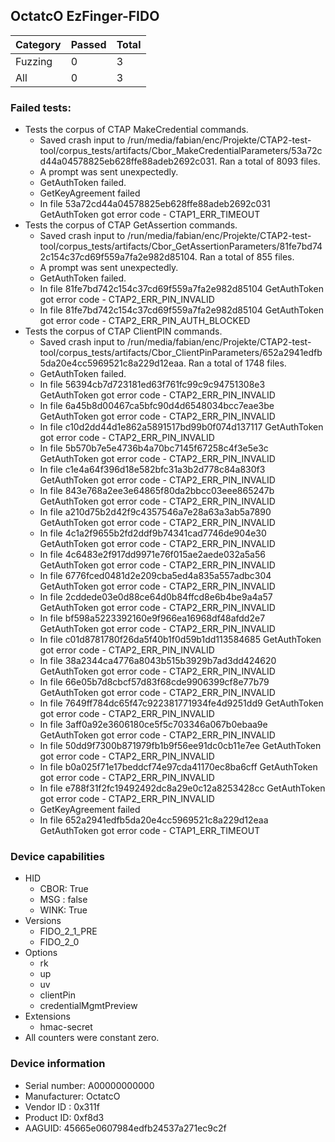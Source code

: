 ## OctatcO EzFinger-FIDO

| Category   |   Passed |   Total |
|------------|----------|---------|
| Fuzzing    |        0 |       3 |
| All        |        0 |       3 |

### Failed tests:

* Tests the corpus of CTAP MakeCredential commands.
  * Saved crash input to /run/media/fabian/enc/Projekte/CTAP2-test-tool/corpus_tests/artifacts/Cbor_MakeCredentialParameters/53a72cd44a04578825eb628ffe88adeb2692c031. Ran a total of 8093 files.
  * A prompt was sent unexpectedly.
  * GetAuthToken failed.
  * GetKeyAgreement failed
  * In file 53a72cd44a04578825eb628ffe88adeb2692c031 GetAuthToken got error code - CTAP1_ERR_TIMEOUT
* Tests the corpus of CTAP GetAssertion commands.
  * Saved crash input to /run/media/fabian/enc/Projekte/CTAP2-test-tool/corpus_tests/artifacts/Cbor_GetAssertionParameters/81fe7bd742c154c37cd69f559a7fa2e982d85104. Ran a total of 855 files.
  * A prompt was sent unexpectedly.
  * GetAuthToken failed.
  * In file 81fe7bd742c154c37cd69f559a7fa2e982d85104 GetAuthToken got error code - CTAP2_ERR_PIN_INVALID
  * In file 81fe7bd742c154c37cd69f559a7fa2e982d85104 GetAuthToken got error code - CTAP2_ERR_PIN_AUTH_BLOCKED
* Tests the corpus of CTAP ClientPIN commands.
  * Saved crash input to /run/media/fabian/enc/Projekte/CTAP2-test-tool/corpus_tests/artifacts/Cbor_ClientPinParameters/652a2941edfb5da20e4cc5969521c8a229d12eaa. Ran a total of 1748 files.
  * GetAuthToken failed.
  * In file 56394cb7d723181ed63f761fc99c9c94751308e3 GetAuthToken got error code - CTAP2_ERR_PIN_INVALID
  * In file 6a45b8d00467ca5bfc90d4d6548034bcc7eae3be GetAuthToken got error code - CTAP2_ERR_PIN_INVALID
  * In file c10d2dd44d1e862a5891517bd99b0f074d137117 GetAuthToken got error code - CTAP2_ERR_PIN_INVALID
  * In file 5b570b7e5e4736b4a70bc7145f67258c4f3e5e3c GetAuthToken got error code - CTAP2_ERR_PIN_INVALID
  * In file c1e4a64f396d18e582bfc31a3b2d778c84a830f3 GetAuthToken got error code - CTAP2_ERR_PIN_INVALID
  * In file 843e768a2ee3e64865f80da2bbcc03eee865247b GetAuthToken got error code - CTAP2_ERR_PIN_INVALID
  * In file a210d75b2d42f9c4357546a7e28a63a3ab5a7890 GetAuthToken got error code - CTAP2_ERR_PIN_INVALID
  * In file 4c1a2f9655b2fd2ddf9b74341cad7746de904e30 GetAuthToken got error code - CTAP2_ERR_PIN_INVALID
  * In file 4c6483e2f917dd9971e76f015ae2aede032a5a56 GetAuthToken got error code - CTAP2_ERR_PIN_INVALID
  * In file 6776fced0481d2e209cba5ed4a835a557adbc304 GetAuthToken got error code - CTAP2_ERR_PIN_INVALID
  * In file 2cddede03e0d88ce64d0b84ffcd8e6b4be9a4a57 GetAuthToken got error code - CTAP2_ERR_PIN_INVALID
  * In file bf598a5223392160e9f966ea16968df48afdd2e7 GetAuthToken got error code - CTAP2_ERR_PIN_INVALID
  * In file c01d8781780f26da5f40b1f0d59b1dd113584685 GetAuthToken got error code - CTAP2_ERR_PIN_INVALID
  * In file 38a2344ca4776a8043b515b3929b7ad3dd424620 GetAuthToken got error code - CTAP2_ERR_PIN_INVALID
  * In file 66e05b7d8cbcf57d83f68cde9906399cf8e77b79 GetAuthToken got error code - CTAP2_ERR_PIN_INVALID
  * In file 7649ff784dc65f47c922381771934fe4d9251dd9 GetAuthToken got error code - CTAP2_ERR_PIN_INVALID
  * In file 3aff0a92e3606180ce5f5c703346a067b0ebaa9e GetAuthToken got error code - CTAP2_ERR_PIN_INVALID
  * In file 50dd9f7300b871979fb1b9f56ee91dc0cb11e7ee GetAuthToken got error code - CTAP2_ERR_PIN_INVALID
  * In file b0a025f71e17beddcf74e97cda41170ec8ba6cff GetAuthToken got error code - CTAP2_ERR_PIN_INVALID
  * In file e788f31f2fc19492492dc8a29e0c12a8253428cc GetAuthToken got error code - CTAP2_ERR_PIN_INVALID
  * GetKeyAgreement failed
  * In file 652a2941edfb5da20e4cc5969521c8a229d12eaa GetAuthToken got error code - CTAP1_ERR_TIMEOUT

### Device capabilities

* HID
  * CBOR: True
  * MSG : false
  * WINK: True
* Versions
  * FIDO_2_1_PRE
  * FIDO_2_0
* Options
  * rk
  * up
  * uv
  * clientPin
  * credentialMgmtPreview
* Extensions
  * hmac-secret
* All counters were constant zero.

### Device information

* Serial number: A00000000000
* Manufacturer: OctatcO
* Vendor ID : 0x311f
* Product ID: 0xf8d3
* AAGUID: 45665e0607984edfb24537a271ec9c2f
